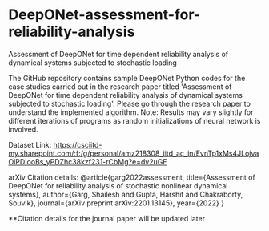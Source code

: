 # DeepONet-assessment-for-reliability-analysis

Assessment of DeepONet for time dependent reliability analysis of dynamical systems subjected to stochastic loading

The GitHub repository contains sample DeepONet Python codes for the case studies carried out in the research paper titled 'Assessment of DeepONet for time dependent reliability analysis of dynamical systems subjected to stochastic loading'. Please go through the research paper to understand the implemented algorithm.
Note: Results may vary slightly for different iterations of programs as random initializations of neural network is involved.

Dataset Link: https://csciitd-my.sharepoint.com/:f:/g/personal/amz218308_iitd_ac_in/EvnTp1xMs4JLojvaOiPDIooBs_yPDZhc38kzf231-rCbMg?e=dv2uGF

arXiv Citation details:
@article{garg2022assessment,
  title={Assessment of DeepONet for reliability analysis of stochastic nonlinear dynamical systems},
  author={Garg, Shailesh and Gupta, Harshit and Chakraborty, Souvik},
  journal={arXiv preprint arXiv:2201.13145},
  year={2022}
}

**Citation details for the journal paper will be updated later
